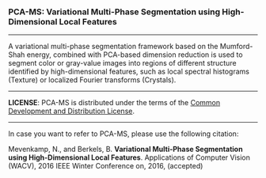 ### PCA-MS: Variational Multi-Phase Segmentation using High-Dimensional Local Features
___
A variational multi-phase segmentation framework based on the Mumford-Shah energy, combined with PCA-based dimension reduction is used to segment color or gray-value images into regions of different structure identified by high-dimensional features, such as local spectral histograms (Texture) or localized Fourier transforms (Crystals).
___
**LICENSE**: PCA-MS is distributed under the terms of the [Common Development and Distribution License](LICENSE.txt).
___
In case you want to refer to PCA-MS, please use the following citation:

Mevenkamp, N., and Berkels, B. **Variational Multi-Phase Segmentation using High-Dimensional Local Features**. Applications of Computer Vision (WACV), 2016 IEEE Winter Conference on, 2016, (accepted)
